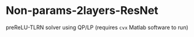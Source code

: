 # Non-params-2layers-ResNet

preReLU-TLRN solver using QP/LP (requires `cvx` Matlab software to run)
